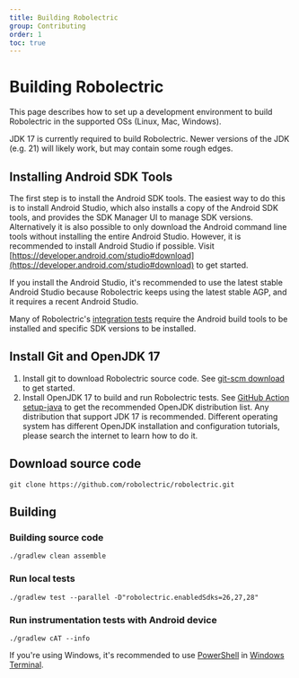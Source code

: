 ```yaml
---
title: Building Robolectric
group: Contributing
order: 1
toc: true
---
```


# Building Robolectric

This page describes how to set up a development environment to build Robolectric in the supported OSs (Linux, Mac, Windows).

JDK 17 is currently required to build Robolectric. Newer versions of the JDK (e.g. 21) will likely work, but may contain some rough edges.

## Installing Android SDK Tools

The first step is to install the Android SDK tools. The easiest way to do this is to install Android Studio, which also installs a copy of the
Android SDK tools, and provides the SDK Manager UI to manage SDK versions. Alternatively it is also possible to only download the Android command line tools without
installing the entire Android Studio. However, it is recommended to install Android Studio if possible. Visit [https://developer.android.com/studio#download](https://developer.android.com/studio#download) to get started.

If you install the Android Studio, it's recommended to use the latest stable Android Studio because Robolectric
keeps using the latest stable AGP, and it requires a recent Android Studio.

Many of Robolectric's [integration tests](https://github.com/robolectric/robolectric/tree/master/integration_tests)
require the Android build tools to be installed and specific SDK versions to be installed.

## Install Git and OpenJDK 17

1. Install git to download Robolectric source code. See [git-scm download](https://git-scm.com/downloads) to get started.
2. Install OpenJDK 17 to build and run Robolectric tests. See [GitHub Action setup-java](https://github.com/actions/setup-java)
   to get the recommended OpenJDK distribution list. Any distribution that support JDK 17 is recommended. Different operating
   system has different OpenJDK installation and configuration tutorials, please search the internet to learn how to do it.

## Download source code

```shell
git clone https://github.com/robolectric/robolectric.git
```

## Building

### Building source code
```shell
./gradlew clean assemble
```

### Run local tests

```shell
./gradlew test --parallel -D"robolectric.enabledSdks=26,27,28"
```

### Run instrumentation tests with Android device

```shell
./gradlew cAT --info
```

If you're using Windows, it's recommended to use [PowerShell](https://github.com/PowerShell/PowerShell) in
[Windows Terminal](https://github.com/microsoft/terminal).
